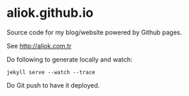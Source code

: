 # aliok.github.io

Source code for my blog/website powered by Github pages.

See <http://aliok.com.tr>


Do following to generate locally and watch:

    jekyll serve --watch --trace


Do Git push to have it deployed.